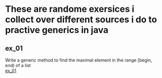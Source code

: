 # These are randome exersices i collect over different sources i do to practive generics in java<br/>
## ex_01<br/>
Write a generic method to find the maximal element in the range [begin, end) of a list<br/>
[ex_01](./ex_01)<br/>

